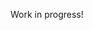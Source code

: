 
<!-- README.md is generated from README.Rmd. Please edit that file -->

<!-- badges: start -->

<!-- badges: end -->

Work in progress\!
